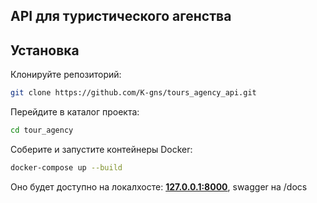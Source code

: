 ## API для туристического агенства


## Установка
Клонируйте репозиторий:

```bash
git clone https://github.com/K-gns/tours_agency_api.git
```

Перейдите в каталог проекта:

```bash
cd tour_agency
```

Соберите и запустите контейнеры Docker:

```bash
docker-compose up --build
```

Оно будет доступно на локалхосте: **[127.0.0.1:8000](127.0.0.1:8000)**, swagger на /docs
